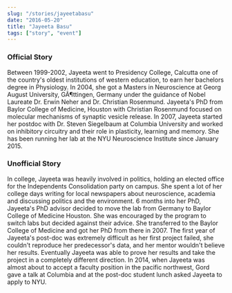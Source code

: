 ```yaml
---
slug: "/stories/jayeetabasu"
date: "2016-05-20"
title: "Jayeeta Basu"
tags: ["story", "event"]
---
```

### Official Story
Between 1999-2002, Jayeeta went to Presidency College, Calcutta one of the country's oldest institutions of western education, to earn her bachelors degree in Physiology. In 2004, she got a Masters in Neuroscience at Georg August University, GÃ¶ttingen, Germany under the guidance of Nobel Laureate Dr. Erwin Neher and Dr. Christian Rosenmund. Jayeeta's PhD from Baylor College of Medicine, Houston with Christian Rosenmund focused on molecular mechanisms of synaptic vesicle release. In 2007, Jayeeta started her postdoc with Dr. Steven Siegelbaum at Columbia University and worked on inhibitory circuitry and their role in plasticity, learning and memory. She has been running her lab at the NYU Neuroscience Institute since January 2015.

### Unofficial Story
In college, Jayeeta was heavily involved in politics, holding an elected office for the Independents Consolidation party on campus. She spent a lot of her college days writing for local newspapers about neuroscience, academia and discussing politics and the environment. 6 months into her PhD, Jayeeta's PhD advisor decided to move the lab from Germany to Baylor College of Medicine Houston. She was encouraged by the program to switch labs but decided against their advice. She transferred to the Baylor College of Medicine and got her PhD from there in 2007. The first year of Jayeeta's post-doc was extremely difficult as her first project failed, she couldn't reproduce her predecessor's data, and her mentor wouldn't believe her results. Eventually Jayeeta was able to prove her results and take the project in a completely different direction. In 2014, when Jayeeta was almost about to accept a faculty position in the pacific northwest, Gord gave a talk at Columbia and at the post-doc student lunch asked Jayeeta to apply to NYU.

